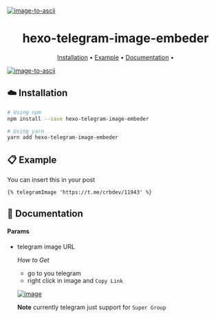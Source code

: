 

[![image-to-ascii](https://i.imgur.com/geIOlCO.png)](#)

<h1 align="center">
   hexo-telegram-image-embeder 
</h1>


<p align="center">
  <a href="#installation">Installation</a> •
  <a href="#example">Example</a> •
  <a href="#documentation">Documentation</a> •
</p>



[![image-to-ascii](https://i.imgur.com/Ejsc21S.png)](#)

## :cloud: Installation

```sh
# Using npm
npm install --save hexo-telegram-image-embeder

# Using yarn
yarn add hexo-telegram-image-embeder
```

## :clipboard: Example

You can insert this in your post

```markdown
{% telegramImage 'https://t.me/crbdev/11943' %}
```

## :memo: Documentation

#### Params

- telegram image URL
  
  *How to Get*
  - go to you telegram
  - right click in image and `Copy Link`


  [![image](https://i.imgur.com/znmbeHz.png)](#)

  **Note**
  currently telegram just support for `Super Group`




